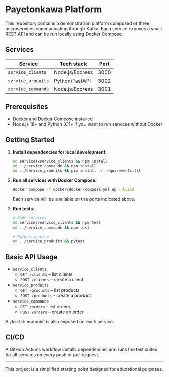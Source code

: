 # Payetonkawa Platform

This repository contains a demonstration platform composed of three microservices communicating through Kafka. Each service exposes a small REST API and can be run locally using Docker Compose.

## Services

| Service              | Tech stack      | Port |
|----------------------|-----------------|------|
| `service_clients`    | Node.js/Express | 3000 |
| `service_produits`   | Python/FastAPI  | 3002 |
| `service_commande`   | Node.js/Express | 3001 |

## Prerequisites

- Docker and Docker Compose installed
- Node.js 18+ and Python 3.11+ if you want to run services without Docker

## Getting Started

1. **Install dependencies for local development**:
   ```bash
   cd services/service_clients && npm install
   cd ../service_commande && npm install
   cd ../service_produits && pip install -r requirements.txt
   ```

2. **Run all services with Docker Compose**:
   ```bash
   docker compose -f docker/docker-compose.yml up --build
   ```
   Each service will be available on the ports indicated above.

3. **Run tests**:
   ```bash
   # Node services
   cd services/service_clients && npm test
   cd ../service_commande && npm test

   # Python service
   cd ../service_produits && pytest
   ```

## Basic API Usage

- `service_clients`
  - `GET /clients` – list clients
  - `POST /clients` – create a client
- `service_produits`
  - `GET /products` – list products
  - `POST /products` – create a product
- `service_commande`
  - `GET /orders` – list orders
  - `POST /orders` – create an order

A `/health` endpoint is also exposed on each service.

## CI/CD

A GitHub Actions workflow installs dependencies and runs the test suites for all services on every push or pull request.

---
This project is a simplified starting point designed for educational purposes.
